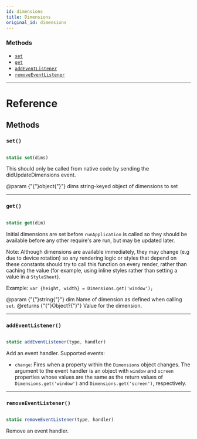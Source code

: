 ```yaml
---
id: dimensions
title: Dimensions
original_id: dimensions
---
```


### Methods

- [`set`](dimensions.md#set)
- [`get`](dimensions.md#get)
- [`addEventListener`](dimensions.md#addeventlistener)
- [`removeEventListener`](dimensions.md#removeeventlistener)

---

# Reference

## Methods

### `set()`

```jsx

static set(dims)

```

This should only be called from native code by sending the didUpdateDimensions event.

@param {"{"}object{"}"} dims string-keyed object of dimensions to set

---

### `get()`

```jsx

static get(dim)

```

Initial dimensions are set before `runApplication` is called so they should be available before any other require's are run, but may be updated later.

Note: Although dimensions are available immediately, they may change (e.g due to device rotation) so any rendering logic or styles that depend on these constants should try to call this function on every render, rather than caching the value (for example, using inline styles rather than setting a value in a `StyleSheet`).

Example: `var {height, width} = Dimensions.get('window');`

@param {"{"}string{"}"} dim Name of dimension as defined when calling `set`. @returns {"{"}Object?{"}"} Value for the dimension.

---

### `addEventListener()`

```jsx

static addEventListener(type, handler)

```

Add an event handler. Supported events:

- `change`: Fires when a property within the `Dimensions` object changes. The argument to the event handler is an object with `window` and `screen` properties whose values are the same as the return values of `Dimensions.get('window')` and `Dimensions.get('screen')`, respectively.

---

### `removeEventListener()`

```jsx

static removeEventListener(type, handler)

```

Remove an event handler.

